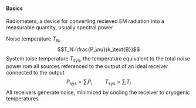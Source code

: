 #### Basics
Radiometers, a device for converting recieved EM radiation into a measurable quantity, usually spectral power

Noise temperature $T_N$, $$T_N=\frac{P_\nu}{k_\text{B}}$$
System toise temperature $T_\text{sys}$, the temperature equivalent to the total noise power rom all sources referenced to the output of an ideal receiver connected to the output $$P_\text{sys}=\sum_i P_i\hspace{1cm}T_\text{sys}=\sum_iT_i$$
All receivers generate noise, minimized by cooling the receiver to cryogenic temperatures